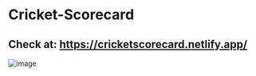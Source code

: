 # Cricket-Scorecard

## Check at: https://cricketscorecard.netlify.app/

![image](https://github.com/Tejas-warade/Cricket-Scorecard/assets/108890932/35160b46-d069-4b64-9b42-3fde13d10bf3)
